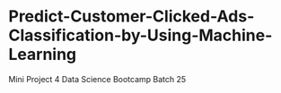 # Predict-Customer-Clicked-Ads-Classification-by-Using-Machine-Learning
Mini Project 4 Data Science Bootcamp Batch 25
